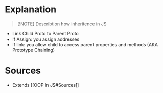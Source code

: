 # Explanation
> [!NOTE] Describtion 
>  how inheritence in JS
- Link Child Proto to Parent Proto
- If Assign: you assign addresses
- If link: you allow child to access parent properties and methods (AKA Prototype Chaining)

# Sources
- Extends [[OOP In JS#Sources]]